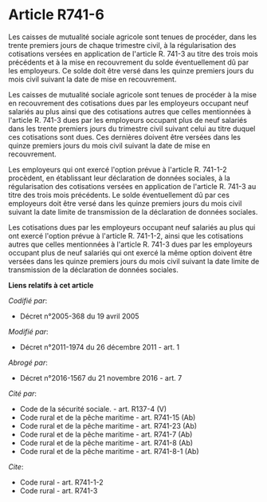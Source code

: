 # Article R741-6

Les caisses de mutualité sociale agricole sont tenues de procéder, dans les trente premiers jours de chaque trimestre civil,
à la régularisation des cotisations versées en application de l'article R. 741-3 au titre des trois mois précédents et à la
mise en recouvrement du solde éventuellement dû par les employeurs. Ce solde doit être versé dans les quinze premiers jours
du mois civil suivant la date de mise en recouvrement. 

Les caisses de mutualité sociale agricole sont tenues de procéder à la mise en recouvrement des cotisations dues par les
employeurs occupant neuf salariés au plus ainsi que des cotisations autres que celles mentionnées à l'article R. 741-3 dues
par les employeurs occupant plus de neuf salariés dans les trente premiers jours du trimestre civil suivant celui au titre
duquel ces cotisations sont dues. Ces dernières doivent être versées dans les quinze premiers jours du mois civil suivant la
date de mise en recouvrement. 

Les employeurs qui ont exercé l'option prévue à l'article R. 741-1-2 procèdent, en établissant leur déclaration de données
sociales, à la régularisation des cotisations versées en application de l'article R. 741-3 au titre des trois mois
précédents. Le solde éventuellement dû par ces employeurs doit être versé dans les quinze premiers jours du mois civil
suivant la date limite de transmission de la déclaration de données sociales. 

Les cotisations dues par les employeurs occupant neuf salariés au plus qui ont exercé l'option prévue à l'article R. 741-1-2,
ainsi que les cotisations autres que celles mentionnées à l'article R. 741-3 dues par les employeurs occupant plus de neuf
salariés qui ont exercé la même option doivent être versées dans les quinze premiers jours du mois civil suivant la date
limite de transmission de la déclaration de données sociales.

**Liens relatifs à cet article**

_Codifié par_:

  - Décret n°2005-368 du 19 avril 2005

_Modifié par_:

  - Décret n°2011-1974 du 26 décembre 2011 - art. 1

_Abrogé par_:

  - Décret n°2016-1567 du 21 novembre 2016 - art. 7

_Cité par_:

  - Code de la sécurité sociale. - art. R137-4 (V)
  - Code rural et de la pêche maritime - art. R741-15 (Ab)
  - Code rural et de la pêche maritime - art. R741-23 (Ab)
  - Code rural et de la pêche maritime - art. R741-7 (Ab)
  - Code rural et de la pêche maritime - art. R741-8 (Ab)
  - Code rural et de la pêche maritime - art. R741-8-1 (Ab)

_Cite_:

  - Code rural - art. R741-1-2
  - Code rural - art. R741-3
